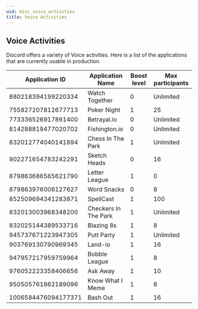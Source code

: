 ```yaml
---
uid: misc_voice_activities
title: Voice Activities
---
```


## Voice Activities

Discord offers a variety of Voice activities. Here is a list of the applications that are currently usable in production.

| Application ID                      | Application Name                                         | Boost level                                                                                                 | Max participants
| ------------------------ | --------------------------------------------- | ----------------------------------------------------------------------------------------------------------- | ----------- |
880218394199220334 | Watch Together | 0 | Unlimited
755827207812677713 | Poker Night | 1 | 25
773336526917861400 | Betrayal.io | 0 | Unlimited
814288819477020702 | Fishington.io | 0 | Unlimited
832012774040141894 | Chess In The Park | 1 | Unlimited
902271654783242291 | Sketch Heads | 0 | 16
879863686565621790 | Letter League | 1 | 0
879863976006127627 | Word Snacks | 0 | 8
852509694341283871 | SpellCast | 1 | 100
832013003968348200 | Checkers In The Park | 1 | Unlimited
832025144389533716 | Blazing 8s | 1 | 8
945737671223947305 | Putt Party | 1 | Unlimited
903769130790969345 | Land-io | 1 | 16
947957217959759964 | Bobble League | 1 | 8
976052223358406656 | Ask Away | 1 | 10
950505761862189096 | Know What I Meme | 1 | 8
1006584476094177371 | Bash Out | 1 | 16


